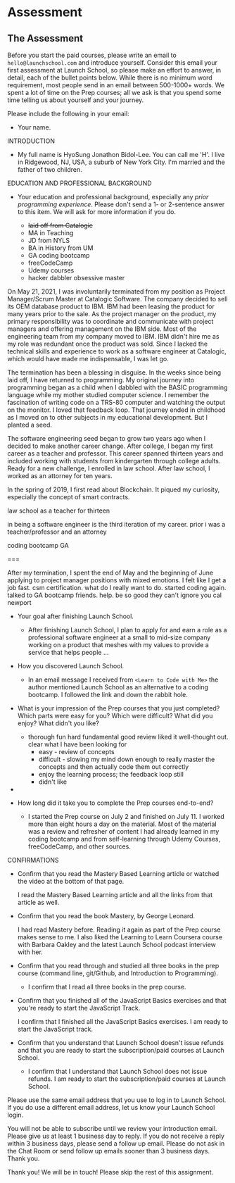 # Assessment

## The Assessment

Before you start the paid courses, please write an email to `hello@launchschool.com` and introduce yourself. Consider this email your first assessment at Launch School, so please make an effort to answer, in detail, each of the bullet points below. While there is no minimum word requirement, most people send in an email between 500-1000+ words. We spent a lot of time on the Prep courses; all we ask is that you spend some time telling us about yourself and your journey.

Please include the following in your email:

* Your name.

INTRODUCTION

  * My full name is HyoSung Jonathon Bidol-Lee. You can call me 'H'. I live in Ridgewood, NJ, USA, a suburb of New York City. I'm married and the father of two children.

EDUCATION AND PROFESSIONAL BACKGROUND
* Your education and professional background, especially any _prior programming experience_. Please don't send a 1- or 2-sentence answer to this item. We will ask for more information if you do.

  * ~~laid off from Catalogic~~
  * MA in Teaching
  * JD from NYLS
  * BA in History from UM
  * GA coding bootcamp
  * freeCodeCamp
  * Udemy courses
  * hacker dabbler obsessive master 

On May 21, 2021, I was involuntarily terminated from my position as Project Manager/Scrum Master at Catalogic Software. The company decided to sell its OEM database product to IBM. IBM had been leasing the product for many years prior to the sale. As the project manager on the product, my primary responsibility was to coordinate and communicate with project managers and offering management on the IBM side. Most of the engineering team from my company moved to IBM. IBM didn't hire me as my role was redundant once the product was sold. Since I lacked the technical skills and experience to work as a software engineer at Catalogic, which would have made me indispensable, I was let go.

The termination has been a blessing in disguise. In the weeks since being laid off, I have returned to programming. My original journey into programming began as a child when I dabbled with the BASIC programming language while my mother studied computer science. I remember the fascination of writing code on a TRS-80 computer and watching the output on the monitor. I loved that feedback loop. That journey ended in childhood as I moved on to other subjects in my educational development. But I planted a seed.

The software engineering seed began to grow two years ago when I decided to make another career change. After college, I began my first career as a teacher and professor. This career spanned thirteen years and included working with students from kindergarten through college adults. Ready for a new challenge, I enrolled in law school. After law school, I worked as an attorney for ten years.

In the spring of 2019, I first read about Blockchain. It piqued my curiosity, especially the concept of smart contracts. 

law school  as a teacher for thirteen 

in being a software engineer is the third iteration of my career. prior i was a teacher/professor and an attorney

coding bootcamp GA



===

After my termination, I spent the end of May and the beginning of June applying to project manager positions with mixed emotions. I felt like I get a job fast. csm certification. what do I really want to do. started coding again. talked to GA bootcamp friends. help. be so good they can't ignore you cal newport


* Your goal after finishing Launch School.

  * After finishing Launch School, I plan to apply for and earn a role as a professional software engineer at a small to mid-size company working on a product that meshes with my values to provide a service that helps people ...

* How you discovered Launch School.

  * In an email message I received from `<Learn to Code with Me>` the author mentioned Launch School as an alternative to a coding bootcamp. I followed the link and down the rabbit hole. 

* What is your impression of the Prep courses that you just completed? Which parts were easy for you? Which were difficult? What did you enjoy? What didn't you like?

  * thorough fun hard fundamental good review liked it well-thought out. clear what I have been looking for 
    * easy - review of concepts
    * difficult - slowing my mind down enough to really master the concepts and then actually code them out correctly
    * enjoy the learning process; the feedback loop still
    * didn't like 
* 
* How long did it take you to complete the Prep courses end-to-end?

  * I started the Prep course on July 2 and finished on July 11. I worked more than eight hours a day on the material. Most of the material was a review and refresher of content I had already learned in my coding bootcamp and from self-learning through Udemy Courses, freeCodeCamp, and other sources.

CONFIRMATIONS

* Confirm that you read the Mastery Based Learning article or watched the video at the bottom of that page.

  I read the Mastery Based Learning article and all the links from that article as well. 

* Confirm that you read the book Mastery, by George Leonard.

  I had read Mastery before. Reading it again as part of the Prep course makes sense to me. I also liked the Learning to Learn Coursera course with Barbara Oakley and the latest Launch School podcast interview with her.

* Confirm that you read through and studied all three books in the prep course (command line, git/Github, and Introduction to Programming).

  * I confirm that I read all three books in the prep course.

* Confirm that you finished all of the JavaScript Basics exercises and that you're ready to start the JavaScript Track.

  I confirm that I finished all the JavaScript Basics exercises. I am ready to start the JavaScript track.

* Confirm that you understand that Launch School doesn't issue refunds and that you are ready to start the subscription/paid courses at Launch School.

  * I confirm that I understand that Launch School does not issue refunds. I am ready to start the subscription/paid courses at Launch School.

Please use the same email address that you use to log in to Launch School. If you do use a different email address, let us know your Launch School login.

You will not be able to subscribe until we review your introduction email. Please give us at least 1 business day to reply. If you do not receive a reply within 3 business days, please send a follow up email. Please do not ask in the Chat Room or send follow up emails sooner than 3 business days. Thank you.

Thank you! We will be in touch! Please skip the rest of this assignment.